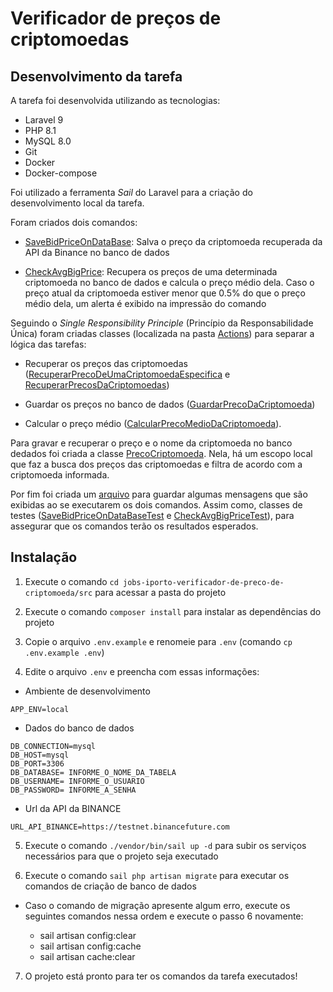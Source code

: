 # Verificador de preços de criptomoedas

## Desenvolvimento da tarefa

A tarefa foi desenvolvida utilizando as tecnologias:

- Laravel 9
- PHP 8.1
- MySQL 8.0
- Git
- Docker
- Docker-compose

Foi utilizado a ferramenta *Sail* do Laravel para a criação do desenvolvimento local da tarefa.

Foram criados dois comandos:

- [SaveBidPriceOnDataBase](src/app/Console/Commands/SaveBidPriceOnDataBase.php): Salva o preço da criptomoeda recuperada da API da Binance no banco de dados

- [CheckAvgBigPrice](src/app/Console/Commands/CheckAvgBigPrice.php): Recupera os preços de uma determinada criptomoeda no banco de dados e calcula o preço médio dela. Caso o preço atual da criptomoeda estiver menor que 0.5% do que o preço médio dela, um alerta é exibido na impressão do comando

Seguindo o *Single Responsibility Principle* (Princípio da Responsabilidade Única) foram criadas classes (localizada na pasta [Actions](src/app/Http/Actions/)) para separar a lógica das tarefas:

- Recuperar os preços das criptomoedas ([RecuperarPrecoDeUmaCriptomoedaEspecifica](src/app/Http/Actions/RecuperarPrecoDeUmaCriptomoedaEspecifica.php) e [RecuperarPrecosDaCriptomoedas](src/app/Http/Actions/RecuperarPrecosDaCriptomoedas.php))
- Guardar os preços no banco de dados ([GuardarPrecoDaCriptomoeda](src/app/Http/Actions/GuardarPrecoDaCriptomoeda.php))  

- Calcular o preço médio ([CalcularPrecoMedioDaCriptomoeda](src/app/Http/Actions/CalcularPrecoMedioDaCriptomoeda.php)).

Para gravar e recuperar o preço e o nome da criptomoeda no banco dedados foi criada a classe [PrecoCriptomoeda](src/app/Models/PrecoCriptomoeda.php). Nela, há um escopo local que faz a busca dos preços das criptomoedas e filtra de acordo com a criptomoeda informada.

Por fim foi criada um [arquivo](src/lang/pt_br/comandos.php) para guardar algumas mensagens que são exibidas ao se executarem os dois comandos. Assim como, classes de testes ([SaveBidPriceOnDataBaseTest](src/tests/Feature/Commands/SaveBidPriceOnDataBaseTest.php) e [CheckAvgBigPriceTest](src/tests/Feature/Commands/CheckAvgBigPriceTest.php)), para assegurar que os comandos terão os resultados esperados.

## Instalação

1. Execute o comando `cd jobs-iporto-verificador-de-preco-de-criptomoeda/src` para acessar a pasta do projeto

2. Execute o comando `composer install` para instalar as dependências do projeto

3. Copie o arquivo `.env.example` e renomeie para `.env` (comando `cp .env.example .env`)

4. Edite o arquivo `.env` e preencha com essas informações:

- Ambiente de desenvolvimento

```
APP_ENV=local
```

- Dados do banco de dados

```
DB_CONNECTION=mysql
DB_HOST=mysql
DB_PORT=3306
DB_DATABASE= INFORME_O_NOME_DA_TABELA
DB_USERNAME= INFORME_O_USUARIO
DB_PASSWORD= INFORME_A_SENHA
```

- Url da API da BINANCE

```
URL_API_BINANCE=https://testnet.binancefuture.com
```

5. Execute o comando `./vendor/bin/sail up -d` para subir os serviços necessários para que o projeto seja executado

6. Execute o comando `sail php artisan migrate` para executar os comandos de criação de banco de dados

- Caso o comando de migração apresente algum erro, execute os seguintes comandos nessa ordem e execute o passo 6 novamente:

  - sail artisan config:clear
  - sail artisan config:cache
  - sail artisan cache:clear

7. O projeto está pronto para ter os comandos da tarefa executados!
